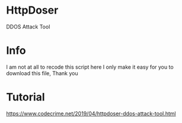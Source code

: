 # HttpDoser
DDOS Attack Tool

# Info
I am not at all to recode this script here
I only make it easy for you to download this file, Thank you

# Tutorial
https://www.codecrime.net/2019/04/httpdoser-ddos-attack-tool.html
